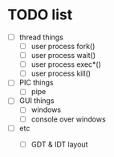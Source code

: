 # TODO list

- [ ] thread things
    - [ ] user process fork()
  - [ ] user process wait()
  - [ ] user process exec*()
  - [ ] user process kill()

- [ ] PIC things
    - [ ] pipe

- [ ] GUI things
  - [ ] windows 
  - [ ] console over windows

- [ ] etc
  - [ ] GDT & IDT layout

